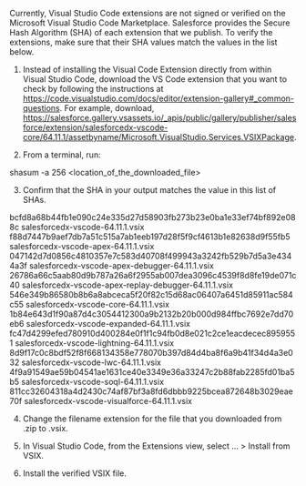 Currently, Visual Studio Code extensions are not signed or verified on the
Microsoft Visual Studio Code Marketplace. Salesforce provides the Secure Hash
Algorithm (SHA) of each extension that we publish. To verify the extensions,
make sure that their SHA values match the values in the list below.

1. Instead of installing the Visual Code Extension directly from within Visual
   Studio Code, download the VS Code extension that you want to check by
   following the instructions at
   https://code.visualstudio.com/docs/editor/extension-gallery#_common-questions.
   For example, download,
   https://salesforce.gallery.vsassets.io/_apis/public/gallery/publisher/salesforce/extension/salesforcedx-vscode-core/64.11.1/assetbyname/Microsoft.VisualStudio.Services.VSIXPackage.

2. From a terminal, run:

shasum -a 256 <location_of_the_downloaded_file>

3. Confirm that the SHA in your output matches the value in this list of SHAs.

bcfd8a68b44fb1e090c24e335d27d58903fb273b23e0ba1e33ef74bf892e088c  salesforcedx-vscode-64.11.1.vsix
f88d7447b9aef7db7a51c515a7ab1eeb197d28f5f9cf4613b1e82638d9f55fb5  salesforcedx-vscode-apex-64.11.1.vsix
047142d7d0856c4810357e7c583d40708f499943a3242fb529b7d5a3e4344a3f  salesforcedx-vscode-apex-debugger-64.11.1.vsix
26786a66c5aab80d9b787a26a6f2955ab007dea3096c4539f8d8fe19de071c40  salesforcedx-vscode-apex-replay-debugger-64.11.1.vsix
546e349b86580b8b6a8abceca5f20f82c15d68ac06407a6451d85911ac584c55  salesforcedx-vscode-core-64.11.1.vsix
1b84e643d1f90a87d4c3054412300a9b2132b20b000d984ffbc7692e7dd70eb6  salesforcedx-vscode-expanded-64.11.1.vsix
fc47d4299efed780910d400284e0f1f1c94fb0d8e021c2ce1eacdecec8959551  salesforcedx-vscode-lightning-64.11.1.vsix
8d9f17c0c8bdf52f8f668134358e778070b397d84d4ba8f6a9b41f34d4a3e032  salesforcedx-vscode-lwc-64.11.1.vsix
4f9a91549ae59b04541ae1631ce40e3349e36a33247c2b88fab2285fd01ba5b5  salesforcedx-vscode-soql-64.11.1.vsix
811cc32604318a4d2430c74af87bf3a8fd6dbbb9225bcea872648b3029eae70f  salesforcedx-vscode-visualforce-64.11.1.vsix


4. Change the filename extension for the file that you downloaded from .zip to
.vsix.

5. In Visual Studio Code, from the Extensions view, select ... > Install from
VSIX.

6. Install the verified VSIX file.
